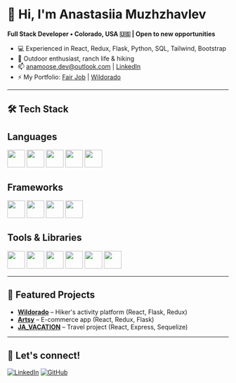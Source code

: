 # 👋 Hi, I'm Anastasiia Muzhzhavlev

**Full Stack Developer • Colorado, USA 🇺🇸 | Open to new opportunities**

- 💻 Experienced in React, Redux, Flask, Python, SQL, Tailwind, Bootstrap
- 🌄 Outdoor enthusiast, ranch life & hiking
- 📫 anamoose.dev@outlook.com | [LinkedIn](https://www.linkedin.com/in/anastasiia-m-618980290/)
- ⚡ My Portfolio: [Fair Job](https://your-portfolio-link.com) | [Wildorado](https://wildorado.onrender.com/)

---

## 🛠️ Tech Stack
## Languages
<img src="https://cdn.jsdelivr.net/gh/devicons/devicon/icons/javascript/javascript-original.svg" width="40"/> 
<img src="https://cdn.jsdelivr.net/gh/devicons/devicon/icons/python/python-original.svg" width="40"/> 
<img src="https://cdn.jsdelivr.net/gh/devicons/devicon/icons/typescript/typescript-original.svg" width="40"/> 
<img src="https://cdn.jsdelivr.net/gh/devicons/devicon/icons/html5/html5-original.svg" width="40"/> 
<img src="https://cdn.jsdelivr.net/gh/devicons/devicon/icons/css3/css3-original.svg" width="40"/> 

## Frameworks
<img src="https://cdn.jsdelivr.net/gh/devicons/devicon/icons/react/react-original.svg" width="40"/> 
<img src="https://cdn.jsdelivr.net/gh/devicons/devicon/icons/nextjs/nextjs-original-wordmark.svg" width="40"/>
<img src="https://cdn.jsdelivr.net/gh/devicons/devicon/icons/express/express-original.svg" width="40"/>
<img src="https://cdn.jsdelivr.net/gh/devicons/devicon/icons/flask/flask-original.svg" width="40"/>

## Tools & Libraries
<img src="https://cdn.jsdelivr.net/gh/devicons/devicon/icons/redux/redux-original.svg" width="40"/>
<img src="https://cdn.jsdelivr.net/gh/devicons/devicon/icons/nodejs/nodejs-original.svg" width="40"/>
<img src="https://cdn.jsdelivr.net/gh/devicons/devicon/icons/sequelize/sequelize-original.svg" width="40"/>
<img src="https://cdn.jsdelivr.net/gh/devicons/devicon/icons/sqlalchemy/sqlalchemy-original.svg" width="40"/>
<img src="https://cdn.jsdelivr.net/gh/devicons/devicon/icons/sqlite/sqlite-original.svg" width="40"/>
<img src="https://cdn.jsdelivr.net/gh/devicons/devicon/icons/git/git-original.svg" width="40"/>


---

## 🌟 Featured Projects

- **[Wildorado](https://wildorado.onrender.com/)** – Hiker's activity platform (React, Flask, Redux)
- **[Artsy](https://github.com/AnastasiiaMuzh/Artsy)** – E-commerce app (React, Redux, Flask)
- **[JA_VACATION](https://github.com/AnastasiiaMuzh/JA_VACATION)** – Travel project (React, Express, Sequelize)

---

## 🤝 Let's connect!

[![LinkedIn](https://img.shields.io/badge/-LinkedIn-blue?logo=Linkedin&logoColor=white&style=flat-square)](https://www.linkedin.com/in/anastasiia-m-618980290/)
[![GitHub](https://img.shields.io/badge/-GitHub-181717?logo=github&logoColor=white&style=flat-square)](https://github.com/AnastasiiaMuzh)

